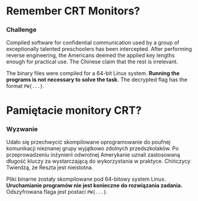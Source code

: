 # Remember CRT Monitors?

### Challenge
Compiled software for confidential communication used by a group of exceptionally talented preschoolers
has been intercepted.
After performing reverse engineering, the Americans deemed the applied key lengths enough for practical use.
The Chinese claim that the rest is irrelevant.

The binary files were compiled for a 64-bit Linux system.
**Running the programs is not necessary to solve the task.**
The decrypted flag has the format `PW{...}`.

# Pamiętacie monitory CRT?

### Wyzwanie
Udało się przechwycić skompilowane oprogramowanie do poufnej komunikacji nieznanej grupy
wyjątkowo zdolnych przedszkolaków. Po przeprowadzeniu inżynierii odwrotnej Amerykanie uznali zastosowaną długość kluczy
za wystarczającą do wykorzystania w praktyce. Chińczycy Twierdzą, że Reszta jest nieistotna.

Pliki binarne zostały skompilowane pod 64-bitowy system Linux.
**Uruchamianie programów nie jest konieczne do rozwiązania zadania.**
Odszyfrowana flaga jest postaci `PW{...}`.